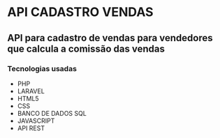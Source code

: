 # API CADASTRO VENDAS
## API para cadastro de vendas para vendedores que calcula a comissão das vendas

### Tecnologias usadas
* PHP
* LARAVEL
* HTML5
* CSS
* BANCO DE DADOS SQL
* JAVASCRIPT
* API REST
